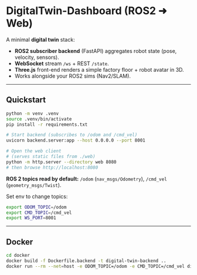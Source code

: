 # DigitalTwin-Dashboard (ROS2 ➜ Web)

A minimal **digital twin** stack:
- **ROS2 subscriber backend** (FastAPI) aggregates robot state (pose, velocity, sensors).
- **WebSocket** stream `/ws` + REST `/state`.
- **Three.js** front-end renders a simple factory floor + robot avatar in 3D.
- Works alongside your ROS2 sims (Nav2/SLAM).

---

## Quickstart

```bash
python -m venv .venv
source .venv/bin/activate
pip install -r requirements.txt

# Start backend (subscribes to /odom and /cmd_vel)
uvicorn backend.server:app --host 0.0.0.0 --port 8001

# Open the web client
# (serves static files from ./web)
python -m http.server --directory web 8080
# then browse http://localhost:8080
```

**ROS 2 topics read by default:** `/odom` (`nav_msgs/Odometry`), `/cmd_vel` (`geometry_msgs/Twist`).

Set env to change topics:
```bash
export ODOM_TOPIC=/odom
export CMD_TOPIC=/cmd_vel
export WS_PORT=8001
```

---

## Docker
```bash
cd docker
docker build -f Dockerfile.backend -t digital-twin-backend ..
docker run --rm --net=host -e ODOM_TOPIC=/odom -e CMD_TOPIC=/cmd_vel digital-twin-backend
```
